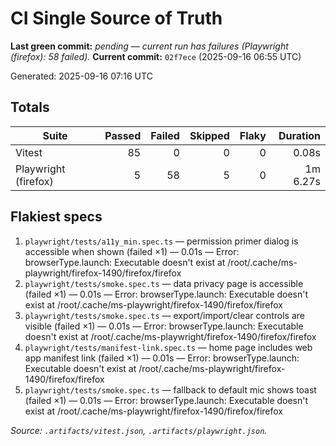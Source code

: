 # CI Single Source of Truth

**Last green commit:** _pending — current run has failures (Playwright (firefox): 58 failed)._
**Current commit:** `02f7ece` (2025-09-16 06:55 UTC)

Generated: 2025-09-16 07:16 UTC

## Totals

| Suite | Passed | Failed | Skipped | Flaky | Duration |
| --- | ---: | ---: | ---: | ---: | ---: |
| Vitest | 85 | 0 | 0 | 0 | 0.08s |
| Playwright (firefox) | 5 | 58 | 5 | 0 | 1m 6.27s |

## Flakiest specs

1. `playwright/tests/a11y_min.spec.ts` — permission primer dialog is accessible when shown (failed ×1) — 0.01s — Error: browserType.launch: Executable doesn't exist at /root/.cache/ms-playwright/firefox-1490/firefox/firefox
2. `playwright/tests/smoke.spec.ts` — data privacy page is accessible (failed ×1) — 0.01s — Error: browserType.launch: Executable doesn't exist at /root/.cache/ms-playwright/firefox-1490/firefox/firefox
3. `playwright/tests/smoke.spec.ts` — export/import/clear controls are visible (failed ×1) — 0.01s — Error: browserType.launch: Executable doesn't exist at /root/.cache/ms-playwright/firefox-1490/firefox/firefox
4. `playwright/tests/manifest-link.spec.ts` — home page includes web app manifest link (failed ×1) — 0.01s — Error: browserType.launch: Executable doesn't exist at /root/.cache/ms-playwright/firefox-1490/firefox/firefox
5. `playwright/tests/smoke.spec.ts` — fallback to default mic shows toast (failed ×1) — 0.01s — Error: browserType.launch: Executable doesn't exist at /root/.cache/ms-playwright/firefox-1490/firefox/firefox

_Source: `.artifacts/vitest.json`, `.artifacts/playwright.json`._

